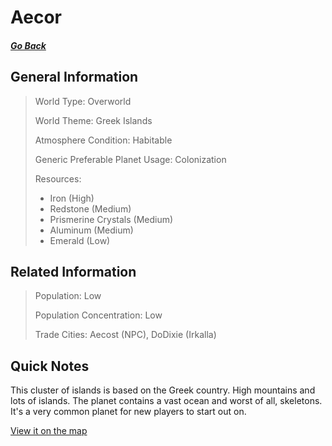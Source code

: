# Aecor

##### [Go Back](/wiki/space#planets)

## General Information

> World Type: Overworld
>
> World Theme: Greek Islands
>
> Atmosphere Condition: Habitable
>
> Generic Preferable Planet Usage: Colonization
>
> Resources:
> - Iron (High)
> - Redstone (Medium)
> - Prismerine Crystals (Medium)
> - Aluminum (Medium)
> - Emerald (Low)

## Related Information

> Population: Low
>
> Population Concentration: Low
>
> Trade Cities: Aecost (NPC), DoDixie (Irkalla)

## Quick Notes

This cluster of islands is based on the Greek country. High mountains and lots of islands. The planet contains a vast ocean and worst of all, skeletons. It's a very common planet for new players to start out on.

[View it on the map](https://dynmap.starlegacy.net/?worldname=Aecor)
